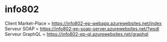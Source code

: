 # info802

Client Market-Place = https://info802-ep-webapp.azurewebsites.net/index
Serveur SOAP = https://info802-ep-soap-server.azurewebsites.net/?wsdl
Serveur GraphQL = https://info802-ep-ql.azurewebsites.net/graphql
